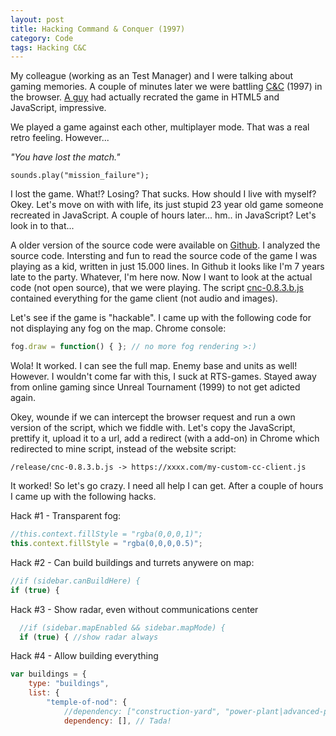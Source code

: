 ```yaml
---
layout: post
title: Hacking Command & Conquer (1997)
category: Code
tags: Hacking C&C
---
```


My colleague (working as an Test Manager) and I were talking about gaming memories. A couple of minutes later we were battling [C&C](https://www.adityaravishankar.com/projects/games/command-and-conquer) (1997) in the browser. [A guy](https://www.adityaravishankar.com/2011/11/command-and-conquer-programming-an-rts-game-in-html5-and-javascript) had actually recrated the game in HTML5 and JavaScript, impressive.

We played a game against each other, multiplayer mode. That was a real retro feeling. However...

*"You have lost the match."*

``sounds.play("mission_failure");``

I lost the game. What!? Losing? That sucks. How should I live with myself? Okey. Let's move on with with life, its just stupid 23 year old game someone recreated in JavaScript. A couple of hours later... hm.. in JavaScript? Let's look in to that...

A older version of the source code were available on [Github](https://github.com/adityaravishankar/command-and-conquer). I analyzed the source code. Intersting and fun to read the source code of the game I was playing as a kid, written in just 15.000 lines. In Github it looks like I'm 7 years late to the party. Whatever, I'm here now. Now I want to look at the actual code (not open source), that we were playing. The script [cnc-0.8.3.b.js](https://www.adityaravishankar.com/projects/games/command-and-conquer/release/cnc-0.8.3.b.js) contained everything for the game client (not audio and images).

Let's see if the game is "hackable". I came up with the following code for not displaying any fog on the map. Chrome console:
```javascript
fog.draw = function() { }; // no more fog rendering >:)
```

Wola! It worked. I can see the full map. Enemy base and units as well! However. I wouldn't come far with this, I suck at RTS-games. Stayed away from online gaming since Unreal Tournament (1999) to not get adicted again.

Okey, wounde if we can intercept the browser request and run a own version of the script, which we fiddle with. Let's copy the JavaScript, prettify it, upload it to a url, add a redirect (with a add-on) in Chrome which redirected to mine script, instead of the website script:

`/release/cnc-0.8.3.b.js -> https://xxxx.com/my-custom-cc-client.js`

It worked! So let's go crazy. I need all help I can get. After a couple of hours I came up with the following hacks.

Hack #1 - Transparent fog:
```javascript
//this.context.fillStyle = "rgba(0,0,0,1)";
this.context.fillStyle = "rgba(0,0,0,0.5)";
```

Hack #2 - Can build buildings and turrets anywere on map:
```javascript
//if (sidebar.canBuildHere) {
if (true) {
```

Hack #3 - Show radar, even without communications center
```javascript
  //if (sidebar.mapEnabled && sidebar.mapMode) {
  if (true) { //show radar always
```

Hack #4 - Allow building everything
```javascript
var buildings = {
    type: "buildings",
    list: {
        "temple-of-nod": {
            //dependency: ["construction-yard", "power-plant|advanced-power-plant", "refinery", "communications-center"],
            dependency: [], // Tada!
```

